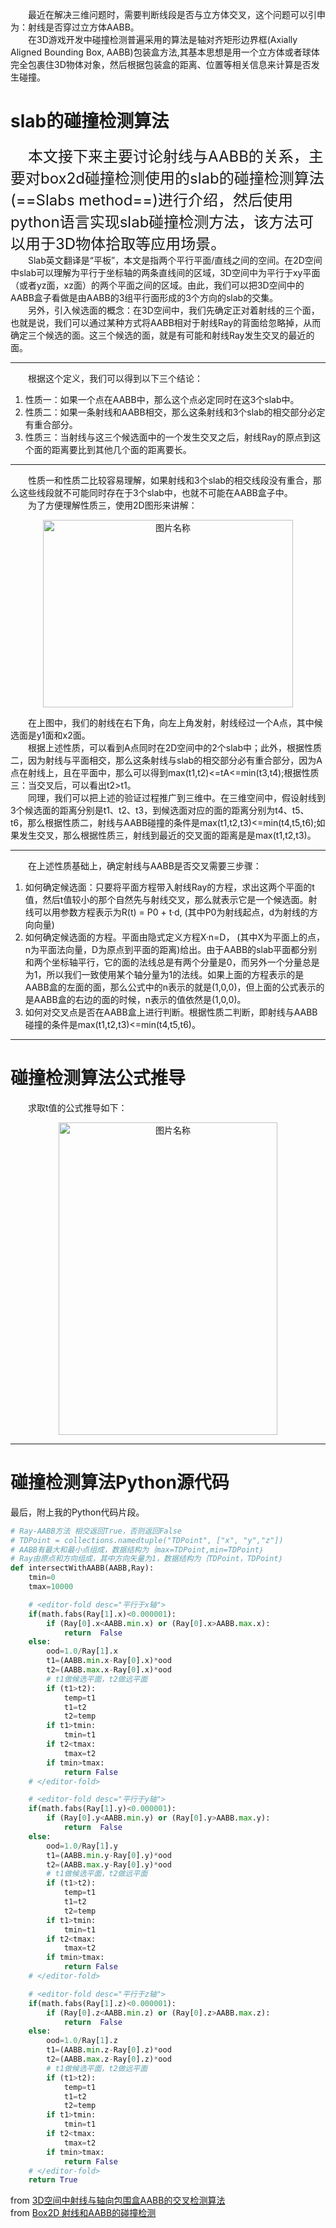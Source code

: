 &emsp;&emsp;最近在解决三维问题时，需要判断线段是否与立方体交叉，这个问题可以引申为：射线是否穿过立方体AABB。  
&emsp;&emsp;在3D游戏开发中碰撞检测普遍采用的算法是轴对齐矩形边界框(Axially Aligned Bounding Box, AABB)包装盒方法,其基本思想是用一个立方体或者球体完全包裹住3D物体对象，然后根据包装盒的距离、位置等相关信息来计算是否发生碰撞。 
# slab的碰撞检测算法
&emsp;&emsp;<font size=5>本文接下来主要讨论射线与AABB的关系，主要对box2d碰撞检测使用的slab的碰撞检测算法(==Slabs method==)进行介绍，然后使用python语言实现slab碰撞检测方法，该方法可以用于3D物体拾取等应用场景。</font>  
&emsp;&emsp;Slab英文翻译是“平板”，本文是指两个平行平面/直线之间的空间。在2D空间中slab可以理解为平行于坐标轴的两条直线间的区域，3D空间中为平行于xy平面（或者yz面，xz面）的两个平面之间的区域。由此，我们可以把3D空间中的AABB盒子看做是由AABB的3组平行面形成的3个方向的slab的交集。  
&emsp;&emsp;另外，引入候选面的概念：在3D空间中，我们先确定正对着射线的三个面，也就是说，我们可以通过某种方式将AABB相对于射线Ray的背面给忽略掉，从而确定三个候选的面。这三个候选的面，就是有可能和射线Ray发生交叉的最近的面。  

---
&emsp;&emsp;根据这个定义，我们可以得到以下三个结论：
1. 性质一：如果一个点在AABB中，那么这个点必定同时在这3个slab中。
2. 性质二：如果一条射线和AABB相交，那么这条射线和3个slab的相交部分必定有重合部分。
3. 性质三：当射线与这三个候选面中的一个发生交叉之后，射线Ray的原点到这个面的距离要比到其他几个面的距离要长。  
---
&emsp;&emsp;性质一和性质二比较容易理解，如果射线和3个slab的相交线段没有重合，那么这些线段就不可能同时存在于3个slab中，也就不可能在AABB盒子中。  
&emsp;&emsp;为了方便理解性质三，使用2D图形来讲解：

<div align=center><img src="http://p05tunu6e.bkt.clouddn.com/18-1-22/14739430.jpg" width = "400" height = "300" alt="图片名称" align=center/></div>

&emsp;&emsp;在上图中，我们的射线在右下角，向左上角发射，射线经过一个A点，其中候选面是y1面和x2面。  
&emsp;&emsp;根据上述性质，可以看到A点同时在2D空间中的2个slab中；此外，根据性质二，因为射线与平面相交，那么这条射线与slab的相交部分必有重合部分，因为A点在射线上，且在平面中，那么可以得到max(t1,t2)<=tA<=min(t3,t4);根据性质三：当交叉后，可以看出t2>t1。  
&emsp;&emsp;同理，我们可以把上述的验证过程推广到三维中。在三维空间中，假设射线到3个候选面的距离分别是t1、t2、t3，到候选面对应的面的距离分别为t4、t5、t6，那么根据性质二，射线与AABB碰撞的条件是max(t1,t2,t3)<=min(t4,t5,t6);如果发生交叉，那么根据性质三，射线到最近的交叉面的距离是是max(t1,t2,t3)。  

---
&emsp;&emsp;在上述性质基础上，确定射线与AABB是否交叉需要三步骤：
1. 如何确定候选面：只要将平面方程带入射线Ray的方程，求出这两个平面的t值，然后t值较小的那个自然先与射线交叉，那么就表示它是一个候选面。射线可以用参数方程表示为R(t) = P0 + t·d, (其中P0为射线起点，d为射线的方向向量)
2. 如何确定候选面的方程。平面由隐式定义方程X·n=D， (其中X为平面上的点，n为平面法向量，D为原点到平面的距离)给出。由于AABB的slab平面都分别和两个坐标轴平行，它的面的法线总是有两个分量是0，而另外一个分量总是为1，所以我们一致使用某个轴分量为1的法线。如果上面的方程表示的是AABB盒的左面的面，那么公式中的n表示的就是(1,0,0)，但上面的公式表示的是AABB盒的右边的面的时候，n表示的值依然是(1,0,0)。  
3. 如何对交叉点是否在AABB盒上进行判断。根据性质二判断，即射线与AABB碰撞的条件是max(t1,t2,t3)<=min(t4,t5,t6)。
---
# 碰撞检测算法公式推导

&emsp;&emsp;求取t值的公式推导如下： 

<div align=center><img src="http://p05tunu6e.bkt.clouddn.com/18-1-22/97654879.jpg" width = "350" height = "500" alt="图片名称" align=center/></div>

---

# 碰撞检测算法Python源代码

最后，附上我的Python代码片段。
```python
# Ray-AABB方法 相交返回True，否则返回False
# TDPoint = collections.namedtuple("TDPoint", ["x", "y","z"])
# AABB有最大和最小点组成，数据结构为｛max=TDPoint,min=TDPoint｝
# Ray由原点和方向组成，其中方向矢量为1，数据结构为｛TDPoint，TDPoint｝
def intersectWithAABB(AABB,Ray):
    tmin=0
    tmax=10000

    # <editor-fold desc="平行于x轴">
    if(math.fabs(Ray[1].x)<0.000001):
        if (Ray[0].x<AABB.min.x) or (Ray[0].x>AABB.max.x):
            return  False
    else:
        ood=1.0/Ray[1].x
        t1=(AABB.min.x-Ray[0].x)*ood
        t2=(AABB.max.x-Ray[0].x)*ood
        # t1做候选平面，t2做远平面
        if (t1>t2):
            temp=t1
            t1=t2
            t2=temp
        if t1>tmin:
            tmin=t1
        if t2<tmax:
            tmax=t2
        if tmin>tmax:
            return False
    # </editor-fold>

    # <editor-fold desc="平行于y轴">
    if(math.fabs(Ray[1].y)<0.000001):
        if (Ray[0].y<AABB.min.y) or (Ray[0].y>AABB.max.y):
            return  False
    else:
        ood=1.0/Ray[1].y
        t1=(AABB.min.y-Ray[0].y)*ood
        t2=(AABB.max.y-Ray[0].y)*ood
        # t1做候选平面，t2做远平面
        if (t1>t2):
            temp=t1
            t1=t2
            t2=temp
        if t1>tmin:
            tmin=t1
        if t2<tmax:
            tmax=t2
        if tmin>tmax:
            return False
    # </editor-fold>

    # <editor-fold desc="平行于z轴">
    if(math.fabs(Ray[1].z)<0.000001):
        if (Ray[0].z<AABB.min.z) or (Ray[0].z>AABB.max.z):
            return  False
    else:
        ood=1.0/Ray[1].z
        t1=(AABB.min.z-Ray[0].z)*ood
        t2=(AABB.max.z-Ray[0].z)*ood
        # t1做候选平面，t2做远平面
        if (t1>t2):
            temp=t1
            t1=t2
            t2=temp
        if t1>tmin:
            tmin=t1
        if t2<tmax:
            tmax=t2
        if tmin>tmax:
            return False
    # </editor-fold>
    return True
```

from [3D空间中射线与轴向包围盒AABB的交叉检测算法](http://blog.csdn.net/i_dovelemon/article/details/38342739)  
from [Box2D 射线和AABB的碰撞检测](http://blog.csdn.net/ring0hx/article/details/7677418)
